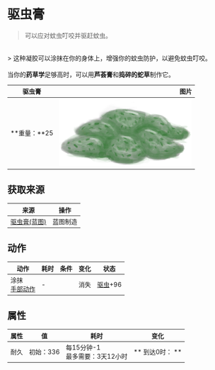 # 驱虫膏  
> 可以应对蚊虫叮咬并驱赶蚊虫。  
<br>  
> 这种凝胶可以涂抹在你的身体上，增强你的蚊虫防护，以避免蚊虫叮咬。<br><br>当你的<b>药草学</b>足够高时，可以用<b>芦荟膏</b>和<b>捣碎的蛇草</b>制作它。  
  
  驱虫膏  |   图片   
 ----  |  ----:   
 **重量：**25  |  <img decoding="async" src="Sprite/BugRepellant.png" href="a.md" style="max-width:300px;max-height:300px;">   
  
## 获取来源  
来源  |  操作  
----  |  ----  
[驱虫膏(蓝图)](Bp_BugRepellent.md)  |  蓝图制造  
## 动作  
动作  |  耗时  |  条件  |  变化  |  状态  
----  |  ----  |  ----  |  ----  |  ----  
涂抹<br>[手部动作](HandAction.md)  |  -  |    |  消失  |  [驱虫](BugRepellentApplied.md)+96  
## 属性   
属性  |  值  |  耗时  |  变化  
----  |  ----  |  ----  |  ----  
耐久  |  初始：336  |  每15分钟-1<br>最多需要：3天12小时  |  ** 到达0时： **<br>  

